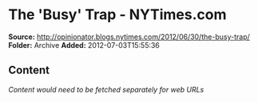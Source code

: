 # The 'Busy' Trap - NYTimes.com

**Source:** http://opinionator.blogs.nytimes.com/2012/06/30/the-busy-trap/
**Folder:** Archive
**Added:** 2012-07-03T15:55:36




## Content
*Content would need to be fetched separately for web URLs*
